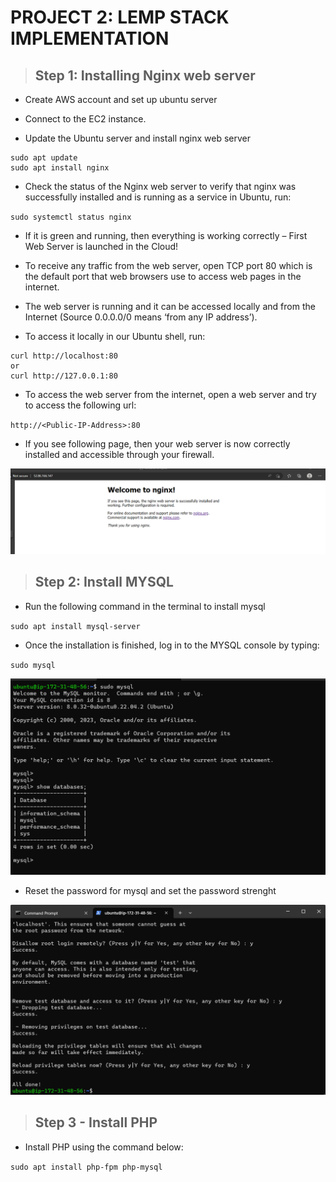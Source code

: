 # PROJECT 2: LEMP STACK IMPLEMENTATION

> ## Step 1: Installing Nginx web server

- Create AWS account and set up ubuntu server

- Connect to the EC2 instance.

- Update the Ubuntu server and install nginx web server

```
sudo apt update
sudo apt install nginx
```

- Check the status of the Nginx web server to verify that nginx was successfully installed and is running as a service in Ubuntu, run:

`sudo systemctl status nginx`

- If it is green and running, then everything is working correctly – First Web Server is launched in the Cloud!

- To receive any traffic from the web server, open TCP port 80 which is the default port that web browsers use to access web pages in the internet.

- The web server is running and it can be accessed locally and from the Internet (Source 0.0.0.0/0 means ‘from any IP address’).

- To access it locally in our Ubuntu shell, run:

```
curl http://localhost:80
or
curl http://127.0.0.1:80
```

- To access the web server from the internet, open a web server and try to access the following url:

`http://<Public-IP-Address>:80`

- If you see following page, then your web server is now correctly installed and accessible through your firewall.

![nginx-in-the-browser](proj2/nginx-4m-browser.png)

> ## Step 2: Install MYSQL

- Run the following command in the terminal to install mysql

`sudo apt install mysql-server`

- Once the installation is finished, log in to the MYSQL console by typing:

`sudo mysql`

![mysql-installed](proj2/mysql-installed.png)

- Reset the password for mysql and set the password strenght

![mysql-set-password](proj2/mysql-set-name-password.png)

> ## Step 3 - Install PHP

- Install PHP using the command below:

`sudo apt install php-fpm php-mysql`
